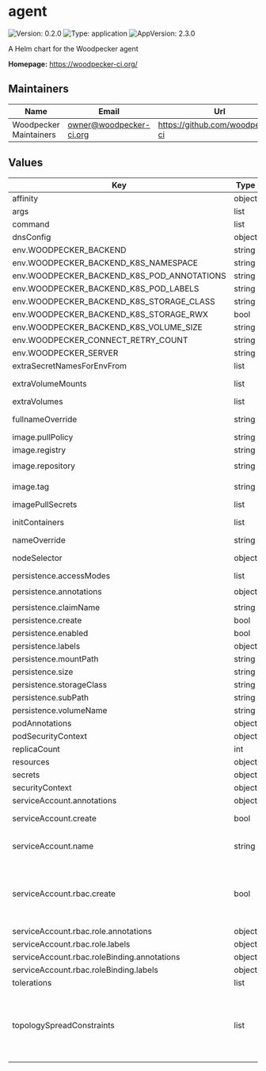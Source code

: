 # agent

![Version: 0.2.0](https://img.shields.io/badge/Version-0.2.0-informational?style=flat-square) ![Type: application](https://img.shields.io/badge/Type-application-informational?style=flat-square) ![AppVersion: 2.3.0](https://img.shields.io/badge/AppVersion-2.3.0-informational?style=flat-square)

A Helm chart for the Woodpecker agent

**Homepage:** <https://woodpecker-ci.org/>

## Maintainers

| Name | Email | Url |
| ---- | ------ | --- |
| Woodpecker Maintainers | <owner@woodpecker-ci.org> | <https://github.com/woodpecker-ci> |

## Values

| Key | Type | Default | Description |
|-----|------|---------|-------------|
| affinity | object | `{}` | Specifies the affinity |
| args | list | `[]` | Defines a custom args to start the container |
| command | list | `[]` | Defines a custom command to start the container |
| dnsConfig | object | `{}` | Overrides the default DNS configuration |
| env.WOODPECKER_BACKEND | string | `"kubernetes"` |  |
| env.WOODPECKER_BACKEND_K8S_NAMESPACE | string | `"woodpecker"` |  |
| env.WOODPECKER_BACKEND_K8S_POD_ANNOTATIONS | string | `""` |  |
| env.WOODPECKER_BACKEND_K8S_POD_LABELS | string | `""` |  |
| env.WOODPECKER_BACKEND_K8S_STORAGE_CLASS | string | `""` |  |
| env.WOODPECKER_BACKEND_K8S_STORAGE_RWX | bool | `true` |  |
| env.WOODPECKER_BACKEND_K8S_VOLUME_SIZE | string | `"10G"` |  |
| env.WOODPECKER_CONNECT_RETRY_COUNT | string | `"1"` |  |
| env.WOODPECKER_SERVER | string | `"woodpecker-server:9000"` | Add the environment variables for the agent component |
| extraSecretNamesForEnvFrom | list | `["woodpecker-secret"]` | Add extra secret that is contains environment variables |
| extraVolumeMounts | list | `[]` | Additional volumes that will be attached to the agent container |
| extraVolumes | list | `[]` | Additional volumes that can be mounted in containers |
| fullnameOverride | string | `""` | Overrides the full name of the chart of the agent component |
| image.pullPolicy | string | `"IfNotPresent"` | The pull policy for the image |
| image.registry | string | `"docker.io"` | The image registry |
| image.repository | string | `"woodpeckerci/woodpecker-agent"` | The image repository |
| image.tag | string | `""` | Overrides the image tag whose default is the chart appVersion. |
| imagePullSecrets | list | `[]` | The image pull secrets |
| initContainers | list | `[]` | Add additional init containers to the pod (evaluated as a template) |
| nameOverride | string | `""` | Overrides the name of the chart of the agent component |
| nodeSelector | object | `{}` | Specifies the labels of the nodes that the agent component must be running |
| persistence.accessModes | list | `["ReadWriteOnce"]` | Defines the access mode of the persistent volume |
| persistence.annotations | object | `{"helm.sh/resource-policy":"keep"}` | Defines annotations of the persistent volume |
| persistence.claimName | string | `"agent-config"` | Defines an existing claim to use |
| persistence.create | bool | `true` | Whether to let the chart create the PV |
| persistence.enabled | bool | `true` | Enable the creation of the persistent volume |
| persistence.labels | object | `{}` | Defines volume labels of the persistent volume |
| persistence.mountPath | string | `"/etc/woodpecker/agent.config"` |  |
| persistence.size | string | `"1Mi"` | Defines the size of the persistent volume |
| persistence.storageClass | string | `""` | Defines the storageClass of the persistent volume |
| persistence.subPath | string | `"agent.config"` | Defines the subPath of the persistent volume |
| persistence.volumeName | string | `""` | Defines the name of the persistent volume |
| podAnnotations | object | `{}` | Add pod annotations for the agent component |
| podSecurityContext | object | `{}` | Add pod security context |
| replicaCount | int | `2` | The number of replicas for the deployment |
| resources | object | `{}` | Specifies the resources for the agent component |
| secrets | object | `{}` | Create an agent secret |
| securityContext | object | `{}` | Add security context |
| serviceAccount.annotations | object | `{}` | Annotations to add to the service account |
| serviceAccount.create | bool | `true` | Specifies whether a service account should be created (also see RBAC subsection) |
| serviceAccount.name | string | `""` | The name of the service account to use. If not set and create is true, a name is generated using the fullname template |
| serviceAccount.rbac.create | bool | `true` | If your cluster has RBAC enabled and you're using the Kubernetes agent- backend you'll need this. (this is true for almost all production clusters) only change this if you have a non CNCF compliant cluster, missing the RBAC endpoints the Role and RoleBinding are only created if serviceAccount.create is also true |
| serviceAccount.rbac.role.annotations | object | `{}` |  |
| serviceAccount.rbac.role.labels | object | `{}` |  |
| serviceAccount.rbac.roleBinding.annotations | object | `{}` |  |
| serviceAccount.rbac.roleBinding.labels | object | `{}` |  |
| tolerations | list | `[]` | Specifies the tolerations |
| topologySpreadConstraints | list | `[]` | Using topology spread constraints, you can ensure that there is at least one agent pod for each topology zone, e.g. one per arch for multi-architecture clusters or one for each region for geographically distributed cloud-hosted clusters. Ref: <https://kubernetes.io/docs/concepts/workloads/pods/pod-topology-spread-constraints/> |
